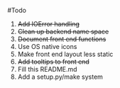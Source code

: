 #Todo

1. ~~Add IOError handling~~
1. ~~Clean up backend name space~~
1. ~~Document front end functions~~
1. Use OS native icons
1. Make front end layout less static
1. ~~Add tooltips to front end~~
1. Fill this README.md
1. Add a setup.py/make system
